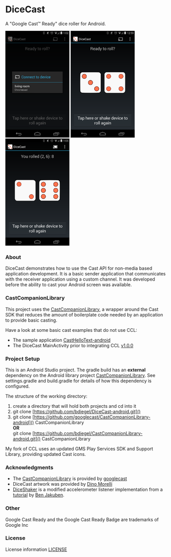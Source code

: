 DiceCast
========
A "Google Cast™ Ready" dice roller for Android. 

<img src='res/prod/nexus4/connect_screenshot.png' width=200/>
<img src='res/prod/nexus4/ready_screenshot.png' width=200/>
<img src='res/prod/nexus4/roll_screenshot.png' width=200/>

### About
DiceCast demonstrates how to use the Cast API for non-media based application development. It is a basic sender
application that communicates with the receiver application using a custom channel. It was developed
before the ability to cast your Android screen was available.

### CastCompanionLibrary
This project uses the [CastCompanionLibrary](https://github.com/googlecast/CastCompanionLibrary-android),
a wrapper around the Cast SDK that reduces the amount of boilerplate code needed by an 
application to provide basic casting.
 
Have a look at some basic cast examples that do not use CCL:

* The sample application [CastHelloText-android](https://github.com/googlecast/CastHelloText-android.git)
* The DiceCast MainActivity prior to integrating CCL [v1.0.0](https://github.com/bdiegel/DiceCast-android/blob/v1.0.0/app/src/main/java/com/honu/dicecast/MainActivity.java) 

### Project Setup
This is an Android Studio project. The gradle build has an **external** dependency on the Android 
library project [CastCompanionLibrary](https://github.com/googlecast/CastCompanionLibrary-android).
See settings.gradle and build.gradle for details of how this dependency is configured.

The structure of the working directory:

  1. create a directory that will hold both projects and cd into it
  2. git clone [https://github.com/bdiegel/DiceCast-android.git]()
  3. git clone [https://github.com/googlecast/CastCompanionLibrary-android]() CastCompanionLibrary   
   **OR**   
   git clone [https://github.com/bdiegel/CastCompanionLibrary-android.git]() CastCompanionLibrary

My fork of CCL uses an updated GMS Play Services SDK and Support Library, providing updated Cast icons.  

### Acknowledgments
* The [CastCompanionLibrary](https://github.com/googlecast/CastCompanionLibrary-android) is provided by [googlecast](https://github.com/googlecast) 
* DiceCast artwork was provided by [Dino Morelli](https://github.com/dino-)
* [DiceShaker](https://github.com/bdiegel/DiceCast-android/blob/master/app/src/main/java/com/honu/dicecast/DiceShaker.java) 
is a modified accelerometer listener implementation from a [tutorial](http://teamtreehouse.com/library/build-a-simple-android-app/shaking-things-up/adding-a-shake-detector) 
by [Ben Jakuben](http://teamtreehouse.com/bendog24). 

### Other
Google Cast Ready and the Google Cast Ready Badge are trademarks of Google Inc

### License
License information [LICENSE](LICENSE.txt)
